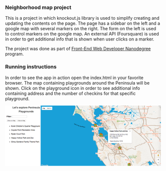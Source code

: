 ### Neighborhood map project

This is a project in which knockout.js library is used to simplify creating and updating the contents on the page. The page has a sidebar on the left and a google map with several markers on the right. The form on the left is used to control markers on the google map. An external API (Foursquare) is used in order to get additional info that is shown when user clicks on a marker.

The project was done as part of [Front-End Web Developer Nanodegree](https://www.udacity.com/course/front-end-web-developer-nanodegree--nd001) program.

### Running instructions

In order to see the app in action open the index.html in your favorite browser. The map containing playgrounds around the Peninsula will be shown. Click on the playground icon in order to see additional info containing address and the number of checkins for that specific playground.

![Screenshot](/images/neighborhood-map-screenshot.png?raw=true "Neighborhood map - playgrounds")
